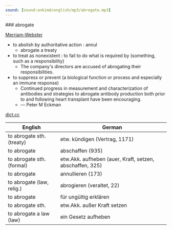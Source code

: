 ```yaml
---
sound: [sound:ankimd/english/mp3/abrogate.mp3]
---
```


\### abrogate

[Merriam-Webster](https://www.merriam-webster.com/dictionary/abrogate)

- to abolish by authoritative action : annul
    - abrogate a treaty
- to treat as nonexistent : to fail to do what is required by (something, such as a responsibility)
    - The company's directors are accused of abrogating their responsibilities.
- to suppress or prevent (a biological function or process and especially an immune response)
    - Continued progress in measurement and characterization of antibodies and strategies to abrogate antibody production both prior to and following heart transplant have been encouraging.
    - — Peter M Eckman

[dict.cc](https://www.dict.cc/abrogate)

| English        | German       |
| -------------- | ------------ |
| to abrogate sth. (treaty) | etw. kündigen (Vertrag, 1171) |
| to abrogate | abschaffen (935) |
| to abrogate sth. (formal) | etw.Akk. aufheben (auer, Kraft, setzen, abschaffen, 325) |
| to abrogate | annullieren (173) |
| to abrogate (law, relig.) | abrogieren (veraltet, 22) |
| to abrogate | für ungültig erklären |
| to abrogate sth. | etw.Akk. außer Kraft setzen |
| to abrogate a law (law) | ein Gesetz aufheben |
